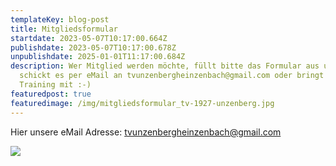 ```yaml
---
templateKey: blog-post
title: Mitgliedsformular
startdate: 2023-05-07T10:17:00.664Z
publishdate: 2023-05-07T10:17:00.678Z
unpublishdate: 2025-01-01T11:17:00.684Z
description: Wer Mitglied werden möchte, füllt bitte das Formular aus und
  schickt es per eMail an tvunzenbergheinzenbach@gmail.com oder bringt es zum
  Training mit :-)
featuredpost: true
featuredimage: /img/mitgliedsformular_tv-1927-unzenberg.jpg
---
```

Hier unsere eMail Adresse: [tvunzenbergheinzenbach@gmail.com](<mailto: tvunzenbergheinzenbach@gmail.com>)

![](/img/mitgliedsformular_tv-1927-unzenberg.jpg)